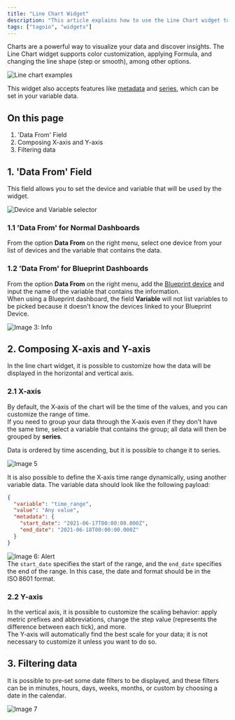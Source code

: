 ```yaml
---
title: "Line Chart Widget"
description: "This article explains how to use the Line Chart widget to visualize data in TagoIO, including customization options and how to configure the widget's data source. It also lists the main sections covered and related articles."
tags: ["tagoio", "widgets"]
---
```

Charts are a powerful way to visualize your data and discover insights. The Line Chart widget supports color customization, applying Formula, and changing the line shape (step or smooth), among other options.

![Line chart examples](/docs_imagem/tagoio/line-chart-widget-2.png)

This widget also accepts features like [metadata](/docs/tagoio/payload-parser/metadata) and [series](/docs/tagoio/devices/grouping-variables), which can be set in your variable data.

## On this page
1. 'Data From' Field  
2. Composing X-axis and Y-axis  
3. Filtering data

## 1. 'Data From' Field
This field allows you to set the device and variable that will be used by the widget.

![Device and Variable selector](/docs_imagem/tagoio/line-chart-widget-2.png)

### 1.1 'Data From' for Normal Dashboards
From the option **Data From** on the right menu, select one device from your list of devices and the variable that contains the data.

### 1.2 'Data From' for Blueprint Dashboards
From the option **Data From** on the right menu, add the [Blueprint device](/docs/tagoio/devices/blueprint-devices-entities) and input the name of the variable that contains the information.  
When using a Blueprint dashboard, the field **Variable** will not list variables to be picked because it doesn't know the devices linked to your Blueprint Device.

![Image 3: Info](/docs_imagem/tagoio/info-8.png)

## 2. Composing X-axis and Y-axis
In the line chart widget, it is possible to customize how the data will be displayed in the horizontal and vertical axis.

### 2.1 X-axis
By default, the X‑axis of the chart will be the time of the values, and you can customize the range of time.  
If you need to group your data through the X‑axis even if they don't have the same time, select a variable that contains the group; all data will then be grouped by **series**.

Data is ordered by time ascending, but it is possible to change it to series.

![Image 5](/docs_imagem/tagoio/Captura-20de-20tela-20de-202021-06-17-2016-32-49-2mY.png)

It is also possible to define the X‑axis time range dynamically, using another variable data. The variable data should look like the following payload:

```json
{
  "variable": "time_range",
  "value": "Any value",
  "metadata": {
    "start_date": "2021-06-17T00:00:00.000Z",
    "end_date": "2021-06-18T00:00:00.000Z"
  }
}
```

![Image 6: Alert](/docs_imagem/tagoio/exclamation-4.png)  
The `start_date` specifies the start of the range, and the `end_date` specifies the end of the range. In this case, the date and format should be in the ISO 8601 format.

### 2.2 Y-axis
In the vertical axis, it is possible to customize the scaling behavior: apply metric prefixes and abbreviations, change the step value (represents the difference between each tick), and more.  
The Y‑axis will automatically find the best scale for your data; it is not necessary to customize it unless you want to do so.

## 3. Filtering data
It is possible to pre‑set some date filters to be displayed, and these filters can be in minutes, hours, days, weeks, months, or custom by choosing a date in the calendar.

![Image 7](/docs_imagem/tagoio/filteringData-e2c.gif)
